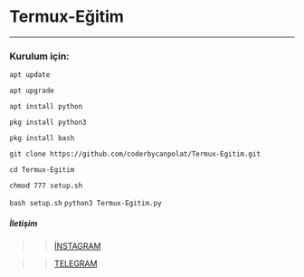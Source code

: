 # Termux-Eğitim

----------------------------------------------------------------------------------------------------------------
### Kurulum için:

``apt update``

``apt upgrade``

``apt install python``

``pkg install python3``

``pkg install bash``

``git clone https://github.com/coderbycanpolat/Termux-Egitim.git``

``cd Termux-Egitim``

``chmod 777 setup.sh``

``bash setup.sh``
``python3 Termux-Egitim.py``



##### İletişim
>> [İNSTAGRAM ](https://Instagram.com/canpolatgkky/)

>> [TELEGRAM](https://t.me/androedit)
